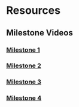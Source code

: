 # Resources

## Milestone Videos

<a href="https://drive.google.com/open?id=1NJ8I7-rnHQEc1PxHtSxzApUNprSw3AQx">
<h3 class="minor">Milestone 1</h3>
<p></p>
</a>

<a href="https://drive.google.com/open?id=1LUEHgvxLO1XSumavilcuut_YioBBw0k1">
<h3 class="minor">Milestone 2</h3>
<p></p>
</a>

<a href="https://drive.google.com/open?id=1YQmrTVGUwnPmDHMaORGdJmVKh0LZ0WZT">
<h3 class="minor">Milestone 3</h3>
<p></p>
</a>

<a href="https://drive.google.com/open?id=1bSTSHQwY9d4JUcmdcllFQAM4uiX7VMwD">
<h3 class="minor">Milestone 4</h3>
<p></p>
</a>
